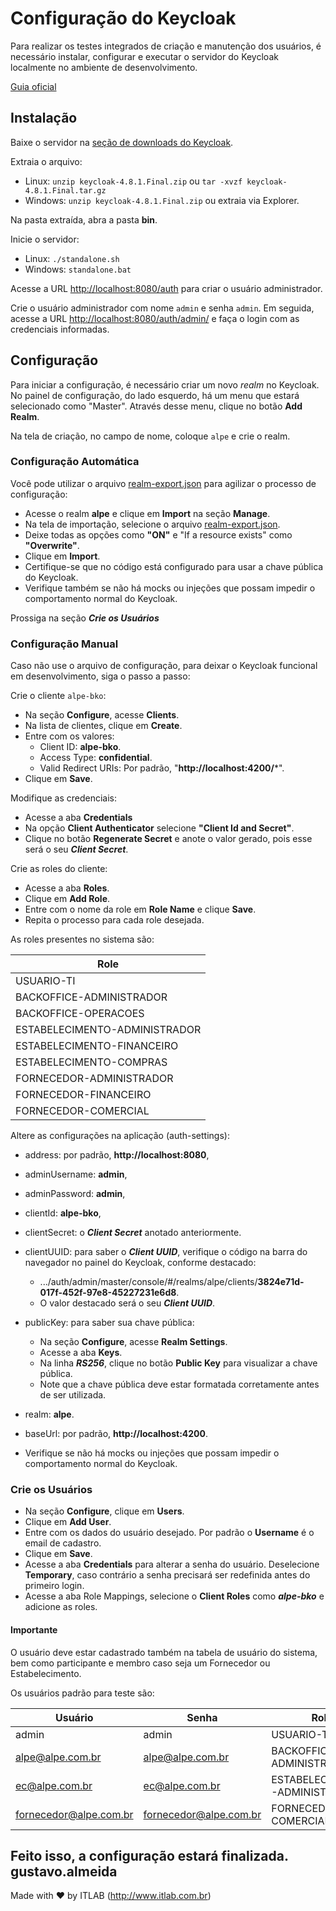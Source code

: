 # Configuração do Keycloak

Para realizar os testes integrados de criação e manutenção dos usuários, é necessário instalar, configurar e executar o servidor do Keycloak localmente no ambiente de desenvolvimento.

[Guia oficial](https://www.keycloak.org/docs/latest/getting_started/index.html)

## Instalação

Baixe o servidor na [seção de downloads do Keycloak](https://www.keycloak.org/downloads.html).

Extraia o arquivo:
* Linux: `unzip keycloak-4.8.1.Final.zip` ou `tar -xvzf keycloak-4.8.1.Final.tar.gz`
* Windows: `unzip keycloak-4.8.1.Final.zip` ou extraia via Explorer.

Na pasta extraída, abra a pasta **bin**.

Inicie o servidor:
* Linux: `./standalone.sh`
* Windows: `standalone.bat`

Acesse a URL [http://localhost:8080/auth](http://localhost:8080/auth) para criar o usuário administrador.

Crie o usuário administrador com nome `admin` e senha `admin`. Em seguida, acesse a URL [http://localhost:8080/auth/admin/](http://localhost:8080/auth/admin/) e faça o login com as credenciais informadas.

## Configuração

Para iniciar a configuração, é necessário criar um novo *realm* no Keycloak. No painel de configuração, do lado esquerdo, há um menu que estará selecionado como "Master". Através desse menu, clique no botão **Add Realm**.

Na tela de criação, no campo de nome, coloque `alpe` e crie o realm.

### Configuração Automática

Você pode utilizar o arquivo [realm-export.json](./keycloak/realm-export.json) para agilizar o processo de configuração:

* Acesse o realm **alpe** e clique em **Import** na seção **Manage**.
* Na tela de importação, selecione o arquivo [realm-export.json](./keycloak/realm-export.json).
* Deixe todas as opções como **"ON"** e "If a resource exists" como **"Overwrite"**.
* Clique em **Import**.
* Certifique-se que no código está configurado para usar a chave pública do Keycloak.
* Verifique também se não há mocks ou injeções que possam impedir o comportamento normal do Keycloak.

Prossiga na seção ***Crie os Usuários***

### Configuração Manual

Caso não use o arquivo de configuração, para deixar o Keycloak funcional em desenvolvimento, siga o passo a passo:

Crie o cliente `alpe-bko`:
* Na seção **Configure**, acesse **Clients**.
* Na lista de clientes, clique em **Create**.
* Entre com os valores:
  * Client ID: **alpe-bko**.
  * Access Type: **confidential**.
  * Valid Redirect URIs: Por padrão, "**http://localhost:4200/***".
* Clique em **Save**.

Modifique as credenciais:
* Acesse a aba **Credentials**
* Na opção **Client Authenticator** selecione **"Client Id and Secret"**.
* Clique no botão **Regenerate Secret** e anote o valor gerado, pois esse será o seu ***Client Secret***.

Crie as roles do cliente:
* Acesse a aba **Roles**.
* Clique em **Add Role**.
* Entre com o nome da role em **Role Name** e clique **Save**.
* Repita o processo para cada role desejada.

As roles presentes no sistema são:

| Role                          |
| ----------------------------- |
| USUARIO-TI                    |
| BACKOFFICE-ADMINISTRADOR      |
| BACKOFFICE-OPERACOES          |
| ESTABELECIMENTO-ADMINISTRADOR |
| ESTABELECIMENTO-FINANCEIRO    |
| ESTABELECIMENTO-COMPRAS       |
| FORNECEDOR-ADMINISTRADOR      |
| FORNECEDOR-FINANCEIRO         |
| FORNECEDOR-COMERCIAL          |

Altere as configurações na aplicação (auth-settings):
* address: por padrão, **http://localhost:8080**,
* adminUsername: **admin**,
* adminPassword: **admin**,
* clientId: **alpe-bko**,
* clientSecret: o ***Client Secret*** anotado anteriormente.
* clientUUID: para saber o ***Client UUID***, verifique o código na barra do navegador no painel do Keycloak, conforme destacado:
  * .../auth/admin/master/console/#/realms/alpe/clients/**3824e71d-017f-452f-97e8-45227231e6d8**.
  * O valor destacado será o seu ***Client UUID***.
* publicKey: para saber sua chave pública:
  * Na seção **Configure**, acesse **Realm Settings**.
  * Acesse a aba **Keys**.
  * Na linha ***RS256***, clique no botão **Public Key** para visualizar a chave pública.
  * Note que a chave pública deve estar formatada corretamente antes de ser utilizada.
* realm: **alpe**.
* baseUrl: por padrão, **http://localhost:4200**.

* Verifique se não há mocks ou injeções que possam impedir o comportamento normal do Keycloak.

### Crie os Usuários

* Na seção **Configure**, clique em **Users**.
* Clique em **Add User**.
* Entre com os dados do usuário desejado. Por padrão o **Username** é o email de cadastro.
* Clique em **Save**.
* Acesse a aba **Credentials** para alterar a senha do usuário. Deselecione **Temporary**, caso contrário a senha precisará ser redefinida antes do primeiro login.
* Acesse a aba Role Mappings, selecione o **Client Roles** como ***alpe-bko*** e adicione as roles.

#### Importante
O usuário deve estar cadastrado também na tabela de usuário do sistema, bem como participante e membro caso seja um Fornecedor ou Estabelecimento.

Os usuários padrão para teste são: 

| Usuário                | Senha            | Role                          |
| ---------------------- | ---------------- | ----------------------------- |
| admin                  | admin            | USUARIO-TI                    |
| alpe@alpe.com.br       | alpe@alpe.com.br | BACKOFFICE-ADMINISTRADOR      |
| ec@alpe.com.br         | ec@alpe.com.br   | ESTABELECIMENTO-ADMINISTRADOR |
| fornecedor@alpe.com.br | fornecedor@alpe.com.br   | FORNECEDOR-COMERCIAL          |

Feito isso, a configuração estará finalizada.
gustavo.almeida
---
Made with ♥ by ITLAB (http://www.itlab.com.br)


